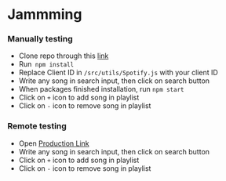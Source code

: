 # Jammming

### Manually testing

- Clone repo through this [link](https://github.com/ncutixavier/Jammming)
- Run` npm install`
- Replace Client ID in `/src/utils/Spotify.js` with your client ID
- Write any song in search input, then click on search button
- When packages finished installation, run `npm start`
- Click on `+` icon to add song in playlist
- Click on `-` icon to remove song in playlist

### Remote testing

- Open [Production Link](https://jammming-ncuti.netlify.app/)
- Write any song in search input, then click on search button
- Click on `+` icon to add song in playlist
- Click on `-` icon to remove song in playlist
